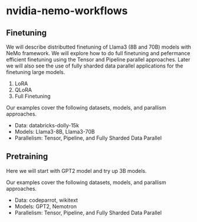 # nvidia-nemo-workflows

## Finetuning

We will describe distributted finetuning of Llama3 (8B and 70B) models with NeMo framework. We will explore how to do full finetuning and pefermance efficient finetuning using the Tensor and Pipeline parallel approaches. Later we will also see the use of fully sharded data parallel applications for the finetuning large models. 

1. LoRA 
2. QLoRA
3. Full Finetuning

Our examples cover the following datasets, models, and parallism approaches. 
  * Data: databricks-dolly-15k
  * Models: Llama3-8B, Llama3-70B
  * Parallelism: Tensor, Pipeline, and Fully Sharded Data Parallel
   
## Pretraining

Here we will start with GPT2 model and try up 3B models. 

Our examples cover the following datasets, models, and parallism approaches. 
 * Data: codeparrot, wikitext
 * Models: GPT2, Nemotron
 * Parallelism: Tensor, Pipeline, and Fully Sharded Data Parallel


